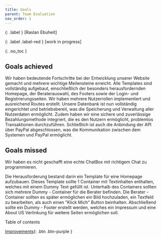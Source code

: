 ```yaml
---
title: Goals
parent: Team Evaluation
nav_order: 1
---
```


{: .label }
[Raslan Ebuheit]

{: .label .label-red }
[work in progress]

{: .no_toc }
## Goals achieved

Wir haben bedeutende Fortschritte bei der Entwicklung unserer Website gemacht und mehrere wichtige Meilensteine erreicht. Alle Templates sind vollständig aufgebaut, einschließlich der besonders herausfordernden Homepage, der Beraterauswahl, des Footers sowie der Login- und Registrierungsseiten. Wir haben mehrere Nutzerrollen implementiert und ausreichend Routes erstellt. Unsere Datenbank ist nun vollständig eingerichtet und betriebsbereit, was die Speicherung und Verwaltung aller Nutzerdaten ermöglicht. Zudem haben wir eine sichere und zuverlässige Bezahlungsmethode integriert, die es den Nutzern ermöglicht, problemlos Transaktionen durchzuführen. Schließlich ist auch die Anbindung der API über PayPal abgeschlossen, was die Kommunikation zwischen dem Systemen und PayPal ermöglicht.


## Goals missed

Wir haben es nicht geschafft eine echte ChatBox mit richtigem Chat zu programmieren.


Die Herausforderung bestand darin ein Template für eine Homepage aufzubauen. Dieses Template sollte 1 Container mit Textinhalten enthalten, welches mit einem Dummy Text gefüllt ist. Unterhalb des Containers sollten sich mehrere Dummy - Container für die Berater befinden. Die Berater  - Container sollten es später ermöglichen ein Bild hochzuladen, ein Textfeld zu bearbeiten, als auch einen "Klick Mich" Button beinhalten. Abschließend sollte ein Dummy - Footer erstellt werden, welches ein Impressum und eine About US Verlinkung für weitere Seiten ermöglichen soll.
<summary>Table of contents</summary>
</details>


[Improvements](https://pillek.github.io/team-eval/improvements.html){: .btn .btn-purple }
